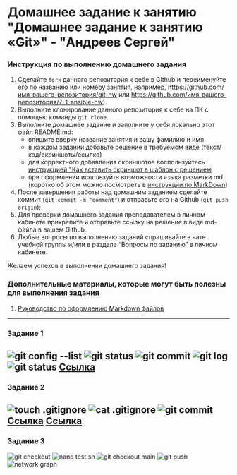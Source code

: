 # Домашнее задание к занятию "Домашнее задание к занятию «Git»" - "Андреев Сергей"


### Инструкция по выполнению домашнего задания

   1. Сделайте `fork` данного репозитория к себе в Github и переименуйте его по названию или номеру занятия, например, https://github.com/имя-вашего-репозитория/git-hw или  https://github.com/имя-вашего-репозитория/7-1-ansible-hw).
   2. Выполните клонирование данного репозитория к себе на ПК с помощью команды `git clone`.
   3. Выполните домашнее задание и заполните у себя локально этот файл README.md:
      - впишите вверху название занятия и вашу фамилию и имя
      - в каждом задании добавьте решение в требуемом виде (текст/код/скриншоты/ссылка)
      - для корректного добавления скриншотов воспользуйтесь [инструкцией "Как вставить скриншот в шаблон с решением](https://github.com/netology-code/sys-pattern-homework/blob/main/screen-instruction.md)
      - при оформлении используйте возможности языка разметки md (коротко об этом можно посмотреть в [инструкции  по MarkDown](https://github.com/netology-code/sys-pattern-homework/blob/main/md-instruction.md))
   4. После завершения работы над домашним заданием сделайте коммит (`git commit -m "comment"`) и отправьте его на Github (`git push origin`);
   5. Для проверки домашнего задания преподавателем в личном кабинете прикрепите и отправьте ссылку на решение в виде md-файла в вашем Github.
   6. Любые вопросы по выполнению заданий спрашивайте в чате учебной группы и/или в разделе “Вопросы по заданию” в личном кабинете.
   
Желаем успехов в выполнении домашнего задания!
   
### Дополнительные материалы, которые могут быть полезны для выполнения задания

1. [Руководство по оформлению Markdown файлов](https://gist.github.com/Jekins/2bf2d0638163f1294637#Code)

---

### Задание 1

![git config --list](https://github.com/SergeiViktorovich/netology/blob/main/img/Screenshot_304.png)
![git status](https://github.com/SergeiViktorovich/netology/blob/main/img/Screenshot_292.png)
![git commit](https://github.com/SergeiViktorovich/netology/blob/main/img/Screenshot_293.png)
![git log](https://github.com/SergeiViktorovich/netology/blob/main/img/Screenshot_294.png)
![git status](https://github.com/SergeiViktorovich/netology/blob/main/img/Screenshot_292.png)
[Ссылка](https://github.com/SergeiViktorovich/netology/commit/9726766549d9c4c982d6fa73ab70a8c21432d3aa)
---

### Задание 2

![touch .gitignore](https://github.com/SergeiViktorovich/netology/blob/main/img/Screenshot_295.png)
![cat .gitignore](https://github.com/SergeiViktorovich/netology/blob/main/img/Screenshot_297.png)
![git commit](https://github.com/SergeiViktorovich/netology/blob/main/img/Screenshot_296.png)
[Ссылка](https://github.com/SergeiViktorovich/netology/commit/b28196e89e2fb0798fb1476c909587dff5bea6a2)
[Ссылка](https://github.com/SergeiViktorovich/netology/commit/45774af2962e9fb541b8b58f192e754ab7245d31)
---

### Задание 3

![git checkout](https://github.com/SergeiViktorovich/netology/blob/main/img/Screenshot_298.png)
![nano test.sh](https://github.com/SergeiViktorovich/netology/blob/main/img/Screenshot_303.png)
![git checkout main](https://github.com/SergeiViktorovich/netology/blob/main/img/Screenshot_300.png)
![git push](https://github.com/SergeiViktorovich/netology/blob/main/img/Screenshot_301.png)
![network graph](https://github.com/SergeiViktorovich/netology/blob/main/img/Screenshot_302.png)
